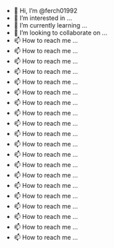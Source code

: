 - 👋 Hi, I’m @ferch01992
- 👀 I’m interested in ...
- 🌱 I’m currently learning ...
- 💞️ I’m looking to collaborate on ...
- 📫 How to reach me ...
- 📫 How to reach me ...
- 📫 How to reach me ...
- 📫 How to reach me ...
- 📫 How to reach me ...
- 📫 How to reach me ...
- 📫 How to reach me ...
- 📫 How to reach me ...
- 📫 How to reach me ...
- 📫 How to reach me ...
- 📫 How to reach me ...
- 📫 How to reach me ...
- 📫 How to reach me ...
- 📫 How to reach me ...
- 📫 How to reach me ...
- 📫 How to reach me ...
- 📫 How to reach me ...
- 📫 How to reach me ...
- 📫 How to reach me ...
- 📫 How to reach me ...

<!---
ferch01992/ferch01992 is a ✨ special ✨ repository because its `README.md` (this file) appears on your GitHub profile.
You can click the Preview link to take a look at your changes.
--->
